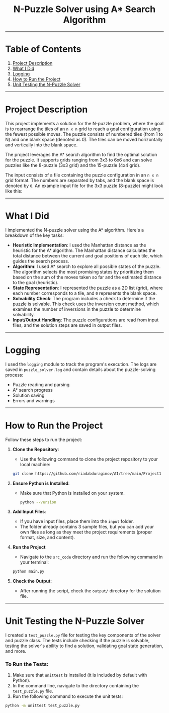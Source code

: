 <h1 align = center>N-Puzzle Solver using A* Search Algorithm</h1> 

---

# Table of Contents
1. [Project Description](#project-description)
2. [What I Did](#what-i-did)
3. [Logging](#logging)
4. [How to Run the Project](#how-to-run-the-project)
5. [Unit Testing the N-Puzzle Solver](#unit-testing-the-n-puzzle-solver)
---
# Project Description

This project implements a solution for the N-puzzle problem, where the goal is to rearrange the tiles of an `n x n` grid to reach a goal configuration using the fewest possible moves. The puzzle consists of numbered tiles (from 1 to N) and one blank space (denoted as 0). The tiles can be moved horizontally and vertically into the blank space.

The project leverages the A* search algorithm to find the optimal solution for the puzzle. It supports grids ranging from 3x3 to 6x6 and can solve puzzles like the 8-puzzle (3x3 grid) and the 15-puzzle (4x4 grid).

The input consists of a file containing the puzzle configuration in an `n x n` grid format. The numbers are separated by tabs, and the blank space is denoted by `0`. An example input file for the 3x3 puzzle (8-puzzle) might look like this:

---
# What I Did

I implemented the N-puzzle solver using the A* algorithm. Here's a breakdown of the key tasks:

- **Heuristic Implementation**: I used the Manhattan distance as the heuristic for the A* algorithm. The Manhattan distance calculates the total distance between the current and goal positions of each tile, which guides the search process.
- **Algorithm**: I used A* search to explore all possible states of the puzzle. The algorithm selects the most promising states by prioritizing them based on the sum of the moves taken so far and the estimated distance to the goal (heuristic).
- **State Representation**: I represented the puzzle as a 2D list (grid), where each number corresponds to a tile, and `0` represents the blank space.
- **Solvability Check**: The program includes a check to determine if the puzzle is solvable. This check uses the inversion count method, which examines the number of inversions in the puzzle to determine solvability.
- **Input/Output Handling**: The puzzle configurations are read from input files, and the solution steps are saved in output files.


---
# Logging

I used the `logging` module to track the program's execution. The logs are saved in `puzzle_solver.log` and contain details about the puzzle-solving process:

- Puzzle reading and parsing
- A* search progress
- Solution saving
- Errors and warnings

---
# How to Run the Project

Follow these steps to run the project:

1. **Clone the Repository**: 
   - Use the following command to clone the project repository to your local machine:
   ```bash
   git clone https://github.com/riadabduragimov/AI/tree/main/Project1
   ```
2. **Ensure Python is Installed**: 
   - Make sure that Python is installed on your system.
     ```bash
     python --version
     ```

3. **Add Input Files**: 
   - If you have input files, place them into the `input` folder. 
   - The folder already contains 3 sample files, but you can add your own files as long as they meet the project requirements (proper format, size, and content).


4. **Run the Project**  
    - Navigate to the `src_code` directory and run the following command in your terminal:
   
   ```bash
   python main.py
   ```
5. **Check the Output**:
   - After running the script, check the `output/` directory for the solution file.

---
# Unit Testing the N-Puzzle Solver

I created a `test_puzzle.py` file for testing the key components of the solver and puzzle class. The tests include checking if the puzzle is solvable, testing the solver's ability to find a solution, validating goal state generation, and more.

### To Run the Tests:
1. Make sure that `unittest` is installed (it is included by default with Python).
2. In the command line, navigate to the directory containing the `test_puzzle.py` file.
3. Run the following command to execute the unit tests:

```bash
python -m unittest test_puzzle.py

